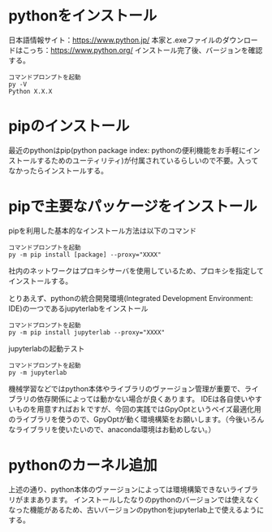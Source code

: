 # pythonをインストール
日本語情報サイト：https://www.python.jp/ 
本家と.exeファイルのダウンロードはこっち：https://www.python.org/
インストール完了後、バージョンを確認する。

```
コマンドプロンプトを起動
py -V
Python X.X.X
```

# pipのインストール
最近のpythonはpip(python package index: pythonの便利機能をお手軽にインストールするためのユーティリティ)が付属されているらしいので不要。入ってなかったらインストールする。

# pipで主要なパッケージをインストール
pipを利用した基本的なインストール方法は以下のコマンド
```
コマンドプロンプトを起動
py -m pip install [package] --proxy="XXXX"
```
社内のネットワークはプロキシサーバを使用しているため、プロキシを指定してインストールする。

とりあえず、pythonの統合開発環境(Integrated Development Environment: IDE)の一つであるjupyterlabをインストール
```
コマンドプロンプトを起動
py -m pip install jupyterlab --proxy="XXXX"
```

jupyterlabの起動テスト
```
コマンドプロンプトを起動
py -m jupyterlab
```

機械学習などではpython本体やライブラリのヴァージョン管理が重要で、ライブラリの依存関係によっては動かない場合が良くあります。
IDEは各自使いやすいものを用意すればおｋですが、今回の実践ではGpyOptというベイズ最適化用のライブラリを使うので、GpyOptが動く環境構築をお願いします。（今後いろんなライブラリを使いたいので、anaconda環境はお勧めしない。）


# pythonのカーネル追加
上述の通り、python本体のヴァージョンによっては環境構築できないライブラリがままあります。
インストールしたなりのpythonのバージョンでは使えなくなった機能があるため、古いバージョンのpythonをjupyterlab上で使えるようにする。






